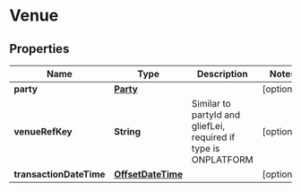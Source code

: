 # Venue

## Properties
Name | Type | Description | Notes
------------ | ------------- | ------------- | -------------
**party** | [**Party**](Party.md) |  |  [optional]
**venueRefKey** | **String** | Similar to partyId and gliefLei, required if type is ONPLATFORM |  [optional]
**transactionDateTime** | [**OffsetDateTime**](OffsetDateTime.md) |  |  [optional]
